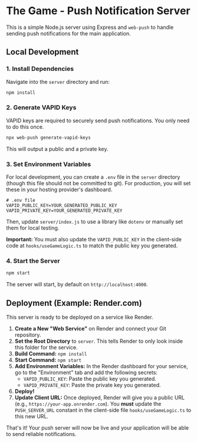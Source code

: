 # The Game - Push Notification Server

This is a simple Node.js server using Express and `web-push` to handle sending push notifications for the main application.

## Local Development

### 1. Install Dependencies
Navigate into the `server` directory and run:
```bash
npm install
```

### 2. Generate VAPID Keys
VAPID keys are required to securely send push notifications. You only need to do this once.
```bash
npx web-push generate-vapid-keys
```
This will output a public and a private key.

### 3. Set Environment Variables
For local development, you can create a `.env` file in the `server` directory (though this file should not be committed to git). For production, you will set these in your hosting provider's dashboard.

```
# .env file
VAPID_PUBLIC_KEY=YOUR_GENERATED_PUBLIC_KEY
VAPID_PRIVATE_KEY=YOUR_GENERATED_PRIVATE_KEY
```

Then, update `server/index.js` to use a library like `dotenv` or manually set them for local testing.

**Important:** You must also update the `VAPID_PUBLIC_KEY` in the client-side code at `hooks/useGameLogic.ts` to match the public key you generated.

### 4. Start the Server
```bash
npm start
```
The server will start, by default on `http://localhost:4000`.

## Deployment (Example: Render.com)

This server is ready to be deployed on a service like Render.

1.  **Create a New "Web Service"** on Render and connect your Git repository.
2.  **Set the Root Directory** to `server`. This tells Render to only look inside this folder for the service.
3.  **Build Command:** `npm install`
4.  **Start Command:** `npm start`
5.  **Add Environment Variables:** In the Render dashboard for your service, go to the "Environment" tab and add the following secrets:
    *   `VAPID_PUBLIC_KEY`: Paste the public key you generated.
    *   `VAPID_PRIVATE_KEY`: Paste the private key you generated.
6.  **Deploy!**
7.  **Update Client URL:** Once deployed, Render will give you a public URL (e.g., `https://your-app.onrender.com`). You **must** update the `PUSH_SERVER_URL` constant in the client-side file `hooks/useGameLogic.ts` to this new URL.

That's it! Your push server will now be live and your application will be able to send reliable notifications.

